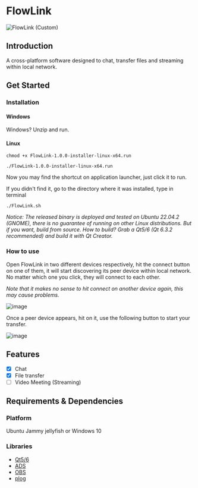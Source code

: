 # FlowLink
![FlowLink (Custom)](https://github.com/ForSuhr/FlowLink/assets/105584788/2884b0d0-aad6-466a-9e79-e23dd0e4b812)

## Introduction
A cross-platform software designed to chat, transfer files and streaming within local network.

## Get Started
### Installation
#### Windows
Windows? Unzip and run.
#### Linux
```
chmod +x FlowLink-1.0.0-installer-linux-x64.run
```
```
./FlowLink-1.0.0-installer-linux-x64.run
```
Now you may find the shortcut on application launcher, just click it to run.

If you didn't find it, go to the directory where it was installed, type in terminal
```
./FlowLink.sh
```

*Notice: The released binary is deployed and tested on Ubuntu 22.04.2 (GNOME), there is no guarantee of running on other Linux distributions. But if you want, build from source. How to build? Grab a Qt5/6 (Qt 6.3.2 recommended) and build it with Qt Creator.*

### How to use
Open FlowLink in two different devices respectively, hit the connect button on one of them, it will start discovering its peer device within local network. No matter which one you click, they will connect to each other.

*Note that it makes no sense to hit connect on another device again, this may cause problems.*

![image](https://github.com/ForSuhr/FlowLink/assets/105584788/58953a64-6c7f-4892-bc5d-4be422dfb682)

Once a peer device appears, hit on it, use the following button to start your transfer.

![image](https://github.com/ForSuhr/FlowLink/assets/105584788/2484ccce-29fb-499c-b82f-801d77663e44)

## Features
- [x] Chat
- [x] File transfer
- [ ] Video Meeting (Streaming)

## Requirements & Dependencies
### Platform
Ubuntu Jammy jellyfish or Windows 10
### Libraries
- [Qt5/6](https://download.qt.io/archive/qt/)
- [ADS](https://github.com/githubuser0xFFFF/Qt-Advanced-Docking-System)
- [OBS](https://github.com/obsproject/obs-studio)
- [plog](https://github.com/SergiusTheBest/plog)
